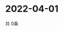 # 2022-04-01
  共 0条

  <!-- BEGIN -->
  <!-- 最后更新时间Fri Apr 01 2022 14:04:14 GMT+0000 (Coordinated Universal Time) -->
  
  <!-- END -->
  
  